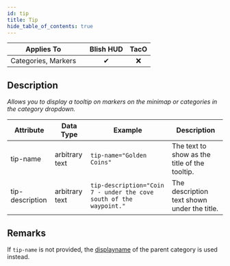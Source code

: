 ```yaml
---
id: tip
title: Tip
hide_table_of_contents: true
---
```


| Applies To | | Blish HUD | TacO |
|-|-|-|-|
| <center>Categories, Markers</center> | | <center>✔</center> | <center>❌</center> |

## Description

*Allows you to display a tooltip on markers on the minimap or categories in the category dropdown.*

| Attribute | Data Type | Example | Description |
|-|-|-|-|
| tip-name | arbitrary text | `tip-name="Golden Coins"` | The text to show as the title of the tooltip. |
| tip-description | arbitrary text | `tip-description="Coin 7 - under the cove south of the waypoint."` | The description text shown under the title. |

## Remarks

If `tip-name` is not provided, the [displayname](displayname) of the parent category is used instead.